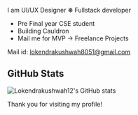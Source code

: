 I am UI/UX Designer ❋ Fullstack developer
- Pre Final year CSE student
- Building Cauldron
- Mail me for MVP → Freelance Projects

Mail id: lokendrakushwah8051@gmail.com 

## GitHub Stats

![Lokendrakushwah12's GitHub stats](https://github-readme-stats.vercel.app/api?username=Lokendrakushwah12&show_icons=true&theme=radical)

Thank you for visiting my profile!
